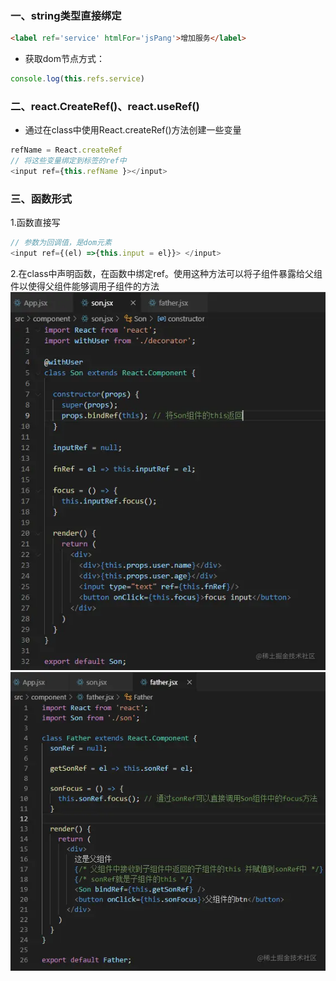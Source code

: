### 一、string类型直接绑定
```html
<label ref='service' htmlFor='jsPang'>增加服务</label>
```
- 获取dom节点方式：
```js
console.log(this.refs.service)
```
### 二、react.CreateRef()、react.useRef()
- 通过在class中使用React.createRef()方法创建一些变量
```js
refName = React.createRef
// 将这些变量绑定到标签的ref中
<input ref={this.refName }></input>
```
### 三、函数形式
1.函数直接写
```js
// 参数为回调值，是dom元素
<input ref={(el) =>{this.input = el}}> </input>
```
2.在class中声明函数，在函数中绑定ref。使用这种方法可以将子组件暴露给父组件以使得父组件能够调用子组件的方法
![alt text](./images/son.png)
![alt text](./images/father.png)